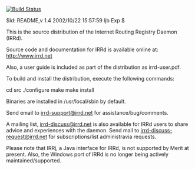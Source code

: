 [![Build Status](https://travis-ci.org/job/irrd.svg?branch=master)](https://travis-ci.org/job/irrd)

$Id: README,v 1.4 2002/10/22 15:57:59 ljb Exp $

This is the source distribution of the Internet 
Routing Registry Daemon (IRRd).

Source code and documentation for IRRd is available online at:
  http://www.irrd.net

Also, a user guide is included as part of the distribution as
irrd-user.pdf.

To build and install the distribution, execute the following commands:

cd src
./configure
make
make install

Binaries are installed in /usr/local/sbin by default.

Send email to irrd-support@irrd.net for assistance/bug/comments.

A mailing list, irrd-discuss@irrd.net is also available for 
IRRd users to share advice and experiences with the daemon.
Send mail to irrd-discuss-request@irrd.net for subscriptions/list
administravia requests.

Please note that IRRj, a Java interface for IRRd, is not supported
by Merit at present.  Also, the Windows port of IRRd is no longer
being actively maintained/supported.
